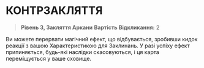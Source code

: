 ﻿# КОНТРЗАКЛЯТТЯ

> **Рівень 3, Закляття Аркани**
> **Вартість Відкликання:** 2

Ви можете перервати магічний ефект, що відбувається, зробивши кидок реакції з вашою Характеристикою для Заклинань. У разі успіху ефект припиняється, будь-які наслідки скасовуються, і ця карта переміщується у ваше сховище.
